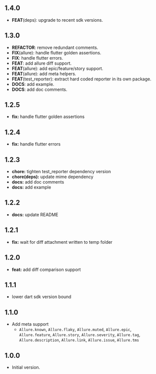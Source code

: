 ## 1.4.0

 - **FEAT**(deps): upgrade to recent sdk versions.

## 1.3.0

 - **REFACTOR**: remove redundant comments.
 - **FIX**(allure): handle flutter golden assertions.
 - **FIX**: handle flutter errors.
 - **FEAT**: add allure diff support.
 - **FEAT**(allure): add epic/feature/story support.
 - **FEAT**(allure): add meta helpers.
 - **FEAT**(test_reporter): extract hard coded reporter in its own package.
 - **DOCS**: add example.
 - **DOCS**: add doc comments.

## 1.2.5

- **fix:** handle flutter golden assertions

## 1.2.4

- **fix:** handle flutter errors

## 1.2.3

- **chore:** tighten test_reporter dependency version
- **chore(deps):** update mime dependency
- **docs:** add doc comments
- **docs:** add example

## 1.2.2

- **docs:** update README

## 1.2.1

- **fix:** wait for diff attachment written to temp folder

## 1.2.0

- **feat:** add diff comparison support


## 1.1.1

- lower dart sdk version bound

## 1.1.0

- Add meta support
    - `Allure.known`, `Allure.flaky`, `Allure.muted`, `Allure.epic`, `Allure.feature`, `Allure.story`, `Allure.severity`, `Allure.tag`, `Allure.description`, `Allure.link`, `Allure.issue`, `Allure.tms`

## 1.0.0

- Initial version.
